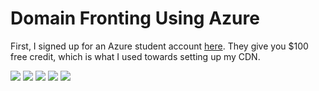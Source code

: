 # Domain Fronting Using Azure

First, I signed up for an Azure student account [here](https://azure.microsoft.com/en-us/free/students/). They give you $100 free credit, which is what I used towards setting up my CDN. 

![](https://github.com/hmm14e/NetworkSecurity/blob/master/images/CDNProfile.png)
![](https://github.com/hmm14e/NetworkSecurity/blob/master/images/ProfileOverview.png)
![](https://github.com/hmm14e/NetworkSecurity/blob/master/images/CreateEndpoint.png)
![](https://github.com/hmm14e/NetworkSecurity/blob/master/images/Successful.png)
![](https://github.com/hmm14e/NetworkSecurity/blob/master/images/BypassCaching.png)
